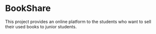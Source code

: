 # BookShare

This project provides an online platform to the students who want to sell their used books to junior students.
